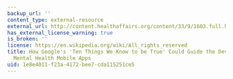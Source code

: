 ```yaml
---
backup_url: ''
content_type: external-resource
external_url: http://content.healthaffairs.org/content/33/9/1603.full.html
has_external_license_warning: true
is_broken: ''
license: https://en.wikipedia.org/wiki/All_rights_reserved
title: How Google's 'Ten Things We Know to be True' Could Guide the Development of
  Mental Health Mobile Apps
uid: 1e8e4011-f23a-4172-bee7-cda115251ce5
---
```

